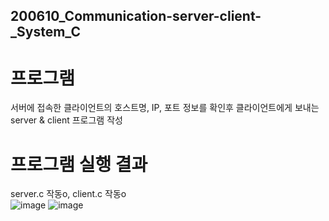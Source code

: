 ## 200610_Communication-server-client-_System_C

# 프로그램 
서버에 접속한 클라이언트의 호스트명, IP, 포트 정보를 확인후 클라이언트에게 보내는 server & client 프로그램 작성

# 프로그램 실행 결과 
server.c 작동o, client.c 작동o <br/>
![image](https://user-images.githubusercontent.com/39155520/98093812-c65b5200-1ecb-11eb-92e6-5e4165584006.png)
![image](https://user-images.githubusercontent.com/39155520/98093853-d410d780-1ecb-11eb-89ab-f11deec37ca3.png)

